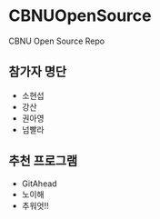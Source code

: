 # CBNUOpenSource
CBNU Open Source Repo

## 참가자 명단
* 소현섭
* 강산
* 권아영
* 넘빨라

## 추천 프로그램
* GitAhead
* 노이해
* 추워엇!!
